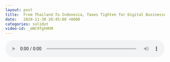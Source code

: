 ```yaml
---
layout: post
title:  From Thailand To Indonesia, Taxes Tighten for Digital Businesses
date:   2020-11-30 20:45:00 +0000
categories: solidot
video-id: _mNC9TghHhM
---
```


<audio src="/assets/50179a9b6992cf08e00b2af7a0559da7.mp3" style="width: 100%;" controls></audio>

